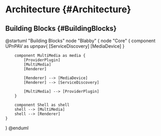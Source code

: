 <!--
SPDX-FileCopyrightText: 2021 Florian Weßel <florianwessel@gmx.net>

SPDX-License-Identifier: GPL-2.0-or-later
-->
# Architecture {#Architecture}

## Building Blocks {#BuildingBlocks}

@startuml "Building Blocks"
node "Blabby" {
    node "Core" {
        component UPnPAV as upnpav{
            [ServiceDiscovery]
            [MediaDevice]
        }

        component MultiMedia as media {
            [ProviderPlugin]
            [MultiMedia]
            [Renderer]

            [Renderer] --> [MediaDevice]
            [Renderer] --> [ServiceDiscovery]

            [MultiMedia] --> [ProviderPlugin]
        }

        component Shell as shell
        shell --> [MultiMedia]
        shell --> [Renderer]
    }
}
@enduml
